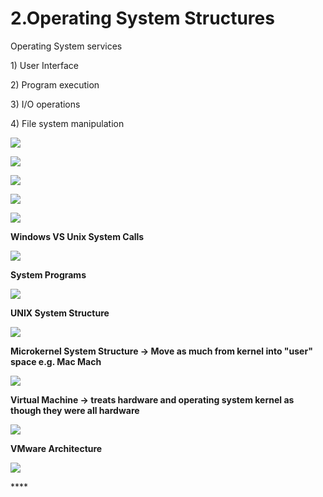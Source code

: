 # 2.Operating System Structures

Operating System services 

1\) User Interface

2\) Program execution

3\) I/O operations

4\) File system manipulation 

![](../.gitbook/assets/image%20%2826%29.png)

![](../.gitbook/assets/image%20%2867%29.png)





![](../.gitbook/assets/image%20%2810%29.png)

![](../.gitbook/assets/image%20%2877%29.png)

![](../.gitbook/assets/image%20%2853%29.png)

**Windows VS Unix System Calls** 

![](../.gitbook/assets/image%20%287%29.png)



**System Programs**

![](../.gitbook/assets/image%20%28136%29.png)

**UNIX System Structure**

![](../.gitbook/assets/image%20%2829%29.png)

**Microkernel System Structure -&gt; Move as much from kernel into "user" space e.g. Mac Mach**

![](../.gitbook/assets/image%20%2830%29.png)

**Virtual Machine -&gt; treats hardware and operating system kernel as though they were all hardware**

![](../.gitbook/assets/image%20%28130%29.png)

**VMware Architecture** 

![](../.gitbook/assets/image%20%2847%29.png)

\*\*\*\*

